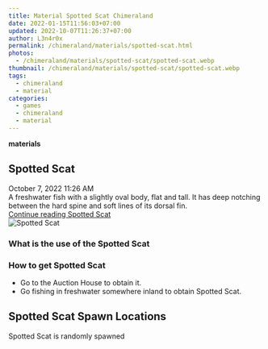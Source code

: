 ```yaml
---
title: Material Spotted Scat Chimeraland
date: 2022-01-15T11:56:03+07:00
updated: 2022-10-07T11:26:37+07:00
author: L3n4r0x
permalink: /chimeraland/materials/spotted-scat.html
photos:
  - /chimeraland/materials/spotted-scat/spotted-scat.webp
thumbnail: /chimeraland/materials/spotted-scat/spotted-scat.webp
tags:
  - chimeraland
  - material
categories:
  - games
  - chimeraland
  - material
---
```


<link
  rel="stylesheet"
  href="https://rawcdn.githack.com/dimaslanjaka/Web-Manajemen/870a349/css/bootstrap-5-3-0-alpha3-wrapper.css"
/>
<section id="bootstrap-wrapper">
  <div data-bs-theme="dark">
    <div
      class="row g-0 border rounded overflow-hidden flex-md-row mb-4 shadow-sm position-relative bg-dark text-light"
    >
      <div class="col p-4 d-flex flex-column position-static">
        <strong class="d-inline-block mb-2 text-success">materials</strong>
        <h2 class="mb-0">Spotted Scat</h2>
        <div class="mb-1 text-muted">October 7, 2022 11:26 AM</div>
        <div class="mb-2 border p-1">
          A freshwater fish with a slightly oval body, flat and tall. It has
          deep notching between the hard spine and soft lines of its dorsal fin.
        </div>
        <a
          href="/chimeraland/materials/spotted-scat.html"
          class="stretched-link d-none text-primary"
          >Continue reading Spotted Scat</a
        >
      </div>
      <div class="col-auto d-none d-md-block d-lg-block">
        <img
          src="https://www.webmanajemen.com/chimeraland/materials/spotted-scat/spotted-scat.webp"
          alt="Spotted Scat"
        />
      </div>
    </div>
    <div class="row">
      <div class="col-lg-6 col-12 mb-2">
        <div class="card">
          <div class="card-body">
            <h3 class="card-title">What is the use of the Spotted Scat</h3>
            <div class="card-text"><ul></ul></div>
          </div>
        </div>
      </div>
      <div class="col-lg-6 col-12 mb-2">
        <div class="card">
          <div class="card-body">
            <h3 class="card-title">How to get Spotted Scat</h3>
            <div class="card-text">
              <ul>
                <li>Go to the Auction House to obtain it.</li>
                <li>
                  Go fishing in freshwater somewhere inland to obtain Spotted
                  Scat.
                </li>
              </ul>
            </div>
          </div>
        </div>
      </div>
      <div class="col-12 mb-2">
        <h2>Spotted Scat Spawn Locations</h2>
        <p>Spotted Scat is randomly spawned</p>
      </div>
    </div>
  </div>
</section>